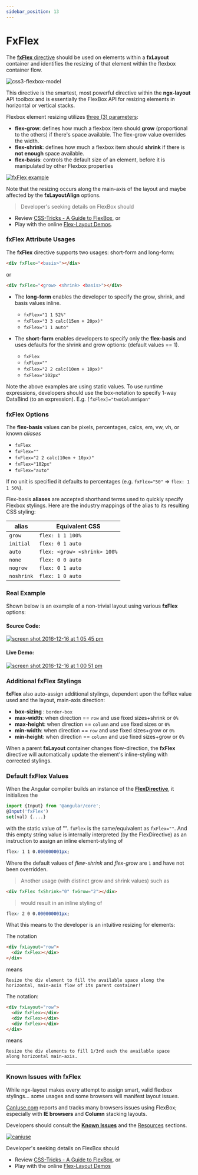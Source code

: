 ```yaml
---
sidebar_position: 13
---
```


# FxFlex

The [**fxFlex** directive][fxflex] should be used on elements within a **fxLayout** container and identifies the
resizing of that element within the flexbox container flow.

![css3-flexbox-model](https://cloud.githubusercontent.com/assets/210413/20034148/49a4fb62-a382-11e6-9822-42b90dec69be.jpg)

This directive is the smartest, most powerful directive within the **ngx-layout** API toolbox and is essentially the
FlexBox API for resizing elements in horizontal or vertical stacks.

Flexbox element resizing utilizes [three (3) parameters](http://cssreference.io/flexbox/):

- **flex-grow**: defines how much a flexbox item should **grow** (proportional to the others) if there's space
  available. The flex-grow value overrides the width.
- **flex-shrink**: defines how much a flexbox item should **shrink** if there is **not enough** space available.
- **flex-basis**: controls the default size of an element, before it is manipulated by other Flexbox properties

[![fxFlex example](https://cloud.githubusercontent.com/assets/210413/21274996/6b640f8a-c390-11e6-87ac-ca85eb6c3983.png)](https://github.com/ngbracket/ngx-layout/blob/main/src/apps/demo-app/src/app/stack-overflow/grid-column-span/grid-column-span.component.ts#L23)

Note that the resizing occurs along the main-axis of the layout and maybe affected by the **fxLayoutAlign** options.

> Developer's seeking details on FlexBox should

- Review [CSS-Tricks - A Guide to FlexBox](https://css-tricks.com/snippets/css/a-guide-to-flexbox/), or
- Play with the online [Flex-Layout Demos](https://tburleson-layouts-demos.firebaseapp.com/#/docs).

### fxFlex Attribute Usages

The **fxFlex** directive supports two usages: short-form and long-form:

```html
<div fxFlex="<basis>"></div>
```

or

```html
<div fxFlex="<grow> <shrink> <basis>"></div>
```

- The **long-form** enables the developer to specify the grow, shrink, and basis values inline.

  - `fxFlex="1 1 52%"`
  - `fxFlex="3 3 calc(15em + 20px)"`
  - `fxFlex="1 1 auto"`

- The **short-form** enables developers to specify only the **flex-basis** and uses defaults for the shrink and grow
  options: (default values == 1).
  - `fxFlex`
  - `fxFlex=""`
  - `fxFlex="2 2 calc(10em + 10px)"`
  - `fxFlex="102px"`

Note the above examples are using static values. To use runtime expressions, developers should use the box-notation to
specify 1-way DataBind (to an expression). E.g. `[fxFlex]="twoColumnSpan"`

### fxFlex Options

The **flex-basis** values can be pixels, percentages, calcs, em, vw, vh, or known _aliases_

- `fxFlex`
- `fxFlex=""`
- `fxFlex="2 2 calc(10em + 10px)"`
- `fxFlex="102px"`
- `fxFlex="auto"`

If no unit is specified it defaults to percentages (e.g. `fxFlex="50"` => `flex: 1 1 50%`).

Flex-basis **aliases** are accepted shorthand terms used to quickly specify Flexbox stylings. Here are the industry
mappings of the alias to its resulting CSS styling:

| alias      | Equivalent CSS               |
| ---------- | ---------------------------- |
| `grow`     | `flex: 1 1 100%`             |
| `initial`  | `flex: 0 1 auto`             |
| `auto`     | `flex: <grow> <shrink> 100%` |
| `none`     | `flex: 0 0 auto`             |
| `nogrow`   | `flex: 0 1 auto`             |
| `noshrink` | `flex: 1 0 auto`             |

### Real Example

Shown below is an example of a non-trivial layout using various **fxFlex** options:

#### Source Code:

[![screen shot 2016-12-16 at 1 05 45 pm](https://cloud.githubusercontent.com/assets/210413/21274996/6b640f8a-c390-11e6-87ac-ca85eb6c3983.png)](https://github.com/ngbracket/ngx-layout/blob/main/src/demo-app/app/stack-overflow/columnSpan.demo.ts#L23)

#### Live Demo:

[![screen shot 2016-12-16 at 1 00 51 pm](https://cloud.githubusercontent.com/assets/210413/21274826/bc8553f2-c38f-11e6-8188-bc7fd36026c2.png)](https://tburleson-layouts-demos.firebaseapp.com/#/stackoverflow)

### Additional fxFlex Stylings

**fxFlex** also auto-assign additional stylings, dependent upon the fxFlex value used and the layout, main-axis direction:

- **box-sizing** : `border-box`
- **max-width**: when direction == `row` and use fixed sizes+shrink or `0%`
- **max-height**: when direction == `column` and use fixed sizes or `0%`
- **min-width**: when direction == `row` and use fixed sizes+grow or `0%`
- **min-height**: when direction == `column` and use fixed sizes+grow or `0%`

When a parent **fxLayout** container changes flow-direction, the **fxFlex** directive will automatically update the
element's inline-styling with corrected stylings.

### Default fxFlex Values

When the Angular compiler builds an instance of the [**FlexDirective**][flexdirective], it initializes the

```typescript
import {Input} from '@angular/core';
@Input('fxFlex')
set(val) {....}
```

with the static value of "". `fxFlex` is the same/equivalent as `fxFlex=""`. And this empty string value is internally
interpreted (by the FlexDirective) as an instruction to assign an inline element-styling of

```css
flex: 1 1 0.000000001px;
```

Where the default values of _flew-shrink_ and _flex-grow_ are `1` and have not been overridden.

> Another usage (with distinct grow and shrink values) such as

```html
<div fxFlex fxShrink="0" fxGrow="2"></div>
```

> would result in an inline styling of

```css
flex: 2 0 0.000000001px;
```

What this means to the developer is an intuitive resizing for elements:

The notation

```html
<div fxLayout="row">
  <div fxFlex></div>
</div>
```

means

```
Resize the div element to fill the available space along the
horizontal, main-axis flow of its parent container!
```

The notation:

```html
<div fxLayout="row">
  <div fxFlex></div>
  <div fxFlex></div>
  <div fxFlex></div>
</div>
```

means

```
Resize the div elements to fill 1/3rd each the available space
along horizontal main-axis.
```

---

### Known Issues with fxFlex

While ngx-layout makes every attempt to assign smart, valid flexbox stylings... some usages and some browsers will
manifest layout issues.

[CanIuse.com](http://CanIuse.com) reports and tracks many browsers issues using FlexBox; especially with
**IE browsers** and **Column** stacking layouts.

Developers should consult the **[Known Issues](http://caniuse.com/#feat=flexbox)** and the
[Resources](http://caniuse.com/#feat=flexbox) sections.

[![caniuse](https://cloud.githubusercontent.com/assets/210413/21288118/917e3faa-c440-11e6-9b08-28aff590c7ae.png)](http://caniuse.com/#feat=flexbox)

Developer's seeking details on FlexBox should

- Review [CSS-Tricks - A Guide to FlexBox](https://css-tricks.com/snippets/css/a-guide-to-flexbox/), or
- Play with the online [Flex-Layout Demos](https://tburleson-layouts-demos.firebaseapp.com/#/docs)

[fxflex]: https://github.com/ngbracket/ngx-layout/blob/main/src/lib/flex/flex/flex.ts
[flexdirective]: https://github.com/ngbracket/ngx-layout/blob/main/src/lib/flex/flex/flex.ts#L65-L67

